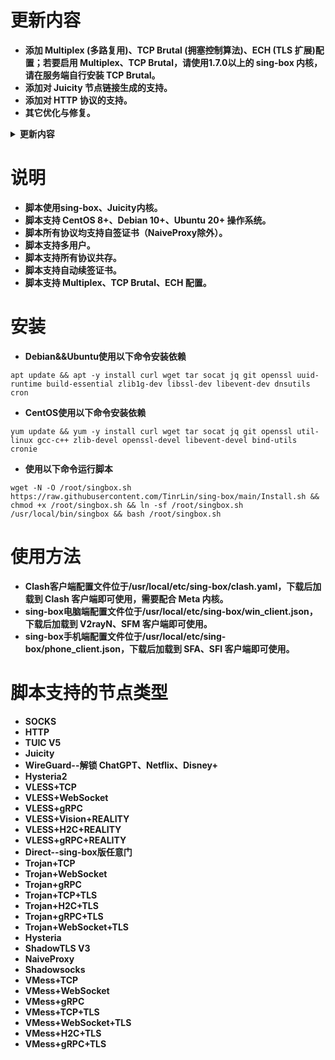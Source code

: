 # **更新内容**
- **添加 Multiplex (多路复用)、TCP Brutal (拥塞控制算法)、ECH (TLS 扩展)配置；若要启用 Multiplex、TCP Brutal，请使用1.7.0以上的 sing-box 内核，请在服务端自行安装 TCP Brutal。**
- **添加对 Juicity 节点链接生成的支持。**
- **添加对 HTTP 协议的支持。**
- **其它优化与修复。**

<details>
  <summary><b>更新内容</b></summary>
  
- **添加 Multiplex (多路复用)、TCP Brutal (拥塞控制算法)、ECH (TLS 扩展)配置；若要启用 Multiplex、TCP Brutal，请使用1.7.0以上的 sing-box 内核，请在服务端自行安装 TCP Brutal。**
- **添加对 Juicity 节点链接生成的支持。**
- **添加对 HTTP 协议的支持。**
- **其它优化与修复。**

</details>



# **说明**
- **脚本使用sing-box、Juicity内核。**
- **脚本支持 CentOS 8+、Debian 10+、Ubuntu 20+ 操作系统。**
- **脚本所有协议均支持自签证书（NaiveProxy除外）。**
- **脚本支持多用户。**
- **脚本支持所有协议共存。**
- **脚本支持自动续签证书。**
- **脚本支持 Multiplex、TCP Brutal、ECH 配置。**

# **安装**
- **Debian&&Ubuntu使用以下命令安装依赖**
```
apt update && apt -y install curl wget tar socat jq git openssl uuid-runtime build-essential zlib1g-dev libssl-dev libevent-dev dnsutils cron
```
- **CentOS使用以下命令安装依赖**
```
yum update && yum -y install curl wget tar socat jq git openssl util-linux gcc-c++ zlib-devel openssl-devel libevent-devel bind-utils cronie
```
- **使用以下命令运行脚本**
```
wget -N -O /root/singbox.sh https://raw.githubusercontent.com/TinrLin/sing-box/main/Install.sh && chmod +x /root/singbox.sh && ln -sf /root/singbox.sh /usr/local/bin/singbox && bash /root/singbox.sh
```

# **使用方法**
- **Clash客户端配置文件位于/usr/local/etc/sing-box/clash.yaml，下载后加载到 Clash 客户端即可使用，需要配合 Meta 内核。**
- **sing-box电脑端配置文件位于/usr/local/etc/sing-box/win_client.json，下载后加载到 V2rayN、SFM 客户端即可使用。**
- **sing-box手机端配置文件位于/usr/local/etc/sing-box/phone_client.json，下载后加载到 SFA、SFI 客户端即可使用。**

# **脚本支持的节点类型**
- **SOCKS**
- **HTTP**
- **TUIC V5**
- **Juicity**
- **WireGuard--解锁 ChatGPT、Netflix、Disney+**
- **Hysteria2**
- **VLESS+TCP**
- **VLESS+WebSocket**
- **VLESS+gRPC**
- **VLESS+Vision+REALITY**
- **VLESS+H2C+REALITY**
- **VLESS+gRPC+REALITY**
- **Direct--sing-box版任意门**
- **Trojan+TCP**
- **Trojan+WebSocket**
- **Trojan+gRPC**
- **Trojan+TCP+TLS**
- **Trojan+H2C+TLS**
- **Trojan+gRPC+TLS**
- **Trojan+WebSocket+TLS**
- **Hysteria**
- **ShadowTLS V3**
- **NaiveProxy**
- **Shadowsocks**
- **VMess+TCP**
- **VMess+WebSocket**
- **VMess+gRPC**   
- **VMess+TCP+TLS**
- **VMess+WebSocket+TLS** 
- **VMess+H2C+TLS**
- **VMess+gRPC+TLS** 
